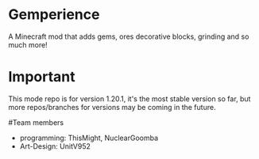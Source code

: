 # Gemperience
 A Minecraft mod that adds gems, ores decorative blocks, grinding and so much more!

# Important
This mode repo is for version 1.20.1, it's the most stable version so far, but more repos/branches for versions may be coming in the future.

#Team members

- programming: ThisMight, NuclearGoomba
- Art-Design: UnitV952
